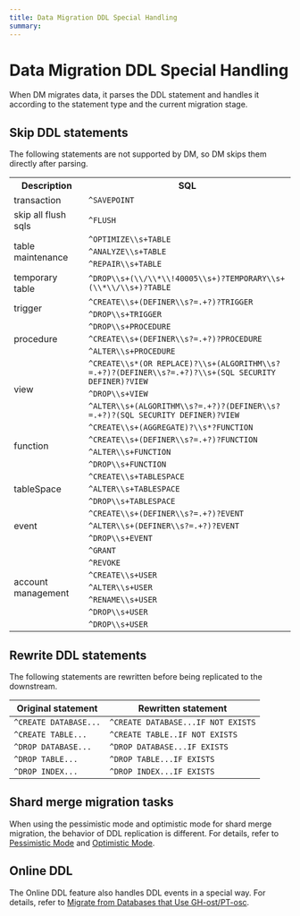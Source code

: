 ```yaml
---
title: Data Migration DDL Special Handling
summary:
---
```


# Data Migration DDL Special Handling

When DM migrates data, it parses the DDL statement and handles it according to the statement type and the current migration stage.

## Skip DDL statements

The following statements are not supported by DM, so DM skips them directly after parsing.

<table>
    <tr>
        <th>Description</th>
        <th>SQL</th>
    </tr>
    <tr>
        <td>transaction</td>
        <td><code>^SAVEPOINT</code></td>
    </tr>
    <tr>
        <td>skip all flush sqls</td>
        <td><code>^FLUSH</code></td>
    </tr>
    <tr>
        <td rowspan="3">table maintenance</td>
        <td><code>^OPTIMIZE\\s+TABLE</code></td>
    </tr>
    <tr>
        <td><code>^ANALYZE\\s+TABLE</code></td>
    </tr>
    <tr>
        <td><code>^REPAIR\\s+TABLE</code></td>
    </tr>
    <tr>
        <td>temporary table</td>
        <td><code>^DROP\\s+(\\/\\*\\!40005\\s+)?TEMPORARY\\s+(\\*\\/\\s+)?TABLE</code></td>
    </tr>
    <tr>
        <td rowspan="2">trigger</td>
        <td><code>^CREATE\\s+(DEFINER\\s?=.+?)?TRIGGER</code></td>
    </tr>
    <tr>
        <td><code>^DROP\\s+TRIGGER</code></td>
    </tr>
    <tr>
        <td rowspan="3">procedure</td>
        <td><code>^DROP\\s+PROCEDURE</code></td>
    </tr>
    <tr>
        <td><code>^CREATE\\s+(DEFINER\\s?=.+?)?PROCEDURE</code></td>
    </tr>
    <tr>
        <td><code>^ALTER\\s+PROCEDURE</code></td>
    </tr>
    <tr>
        <td rowspan="3">view</td>
        <td><code>^CREATE\\s*(OR REPLACE)?\\s+(ALGORITHM\\s?=.+?)?(DEFINER\\s?=.+?)?\\s+(SQL SECURITY DEFINER)?VIEW</code></td>
    </tr>
    <tr>
        <td><code>^DROP\\s+VIEW</code></td>
    </tr>
    <tr>
        <td><code>^ALTER\\s+(ALGORITHM\\s?=.+?)?(DEFINER\\s?=.+?)?(SQL SECURITY DEFINER)?VIEW</code></td>
    </tr>
    <tr>
        <td rowspan="4">function</td>
        <td><code>^CREATE\\s+(AGGREGATE)?\\s*?FUNCTION</code></td>
    </tr>
    <tr>
        <td><code>^CREATE\\s+(DEFINER\\s?=.+?)?FUNCTION</code></td>
    </tr>
    <tr>
        <td><code>^ALTER\\s+FUNCTION</code></td>
    </tr>
    <tr>
        <td><code>^DROP\\s+FUNCTION</code></td>
    </tr>
    <tr>
        <td rowspan="3">tableSpace</td>
        <td><code>^CREATE\\s+TABLESPACE</code></td>
    </tr>
    <tr>
        <td><code>^ALTER\\s+TABLESPACE</code></td>
    </tr>
    <tr>
        <td><code>^DROP\\s+TABLESPACE</code></td>
    </tr>
    <tr>
        <td rowspan="3">event</td>
        <td><code>^CREATE\\s+(DEFINER\\s?=.+?)?EVENT</code></td>
    </tr>
    <tr>
        <td><code>^ALTER\\s+(DEFINER\\s?=.+?)?EVENT</code></td>
    </tr>
    <tr>
        <td><code>^DROP\\s+EVENT</code></td>
    </tr>
    <tr>
        <td rowspan="7">account management</td>
        <td><code>^GRANT</code></td>
    </tr>
    <tr>
        <td><code>^REVOKE</code></td>
    </tr>
    <tr>
        <td><code>^CREATE\\s+USER</code></td>
    </tr>
    <tr>
        <td><code>^ALTER\\s+USER</code></td>
    </tr>
    <tr>
        <td><code>^RENAME\\s+USER</code></td>
    </tr>
    <tr>
        <td><code>^DROP\\s+USER</code></td>
    </tr>
    <tr>
        <td><code>^DROP\\s+USER</code></td>
    </tr>
</table>

## Rewrite DDL statements

The following statements are rewritten before being replicated to the downstream.

|Original statement|Rewritten statement|
|-|-|
|`^CREATE DATABASE...`|`^CREATE DATABASE...IF NOT EXISTS`|
|`^CREATE TABLE...`|`^CREATE TABLE..IF NOT EXISTS`|
|`^DROP DATABASE...`|`^DROP DATABASE...IF EXISTS`|
|`^DROP TABLE...`|`^DROP TABLE...IF EXISTS`|
|`^DROP INDEX...`|`^DROP INDEX...IF EXISTS`|

## Shard merge migration tasks

When using the pessimistic mode and optimistic mode for shard merge migration, the behavior of DDL replication is different. For details, refer to [Pessimistic Mode](/dm/feature-shard-merge-pessimistic.md) and [Optimistic Mode](/dm/feature-shard-merge-optimistic.md).

## Online DDL

The Online DDL feature also handles DDL events in a special way. For details, refer to [Migrate from Databases that Use GH-ost/PT-osc](/dm/feature-online-ddl.md).
